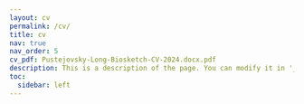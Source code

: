```yaml
---
layout: cv
permalink: /cv/
title: cv
nav: true
nav_order: 5
cv_pdf: Pustejovsky-Long-Biosketch-CV-2024.docx.pdf
description: This is a description of the page. You can modify it in '_pages/cv.md'. You can also change or remove the top pdf download button.
toc:
  sidebar: left
---
```

